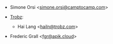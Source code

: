 - Simone Orsi \<<simone.orsi@camptocamp.com>\>

- [Trobz](https://trobz.com):  
  - Hai Lang \<<hailn@trobz.com>\>
- Frederic Grall \<<fgr@apik.cloud>>
